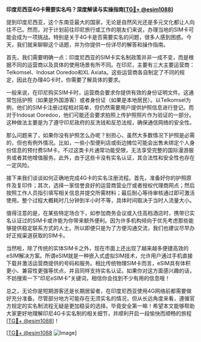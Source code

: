 **印度尼西亚4G卡需要实名吗？深度解读与实操指南[[TG💪+ @esim1088](https://t.me/s/esim1088)]**

提到印度尼西亚，这个东南亚最大的国家，无论是自然风光还是多元文化都让人向往不已。然而，对于计划前往印尼旅行或工作的朋友们来说，办理当地的SIM卡可能会成为一项挑战。特别是关于4G卡是否需要实名的问题，很多人感到困惑。今天，我们就来聊聊这个话题，并为你提供一份详尽的解答和操作指南。

首先，我们需要明确一点：印度尼西亚的SIM卡实名制政策并非一成不变，而是根据不同的运营商以及具体的使用场景有所不同。在印尼，主要有三大主要运营商：Telkomsel、Indosat Ooredoo和XL Axiata。这些运营商各自制定了不同的规定，因此在办理4G卡时，你需要了解具体的要求。

一般来说，在印尼购买SIM卡时，运营商会要求你提供有效的身份证明文件。这通常包括护照（如果是外国游客）或者身份证（如果是本地居民）。以Telkomsel为例，他们的SIM卡注册过程相对简单，但仍然需要用户提供护照信息进行登记。而对于Indosat Ooredoo，他们可能还会要求拍照上传护照照片作为验证的一部分。这种做法主要是为了遵守印尼政府的反洗钱和反恐法规，确保通信网络的安全性。

那么问题来了，如果你没有护照怎么办呢？别担心，虽然大多数情况下护照是必需的，但也有例外情况。比如，一些小型便利店或街边摊位可能会出售未绑定个人身份信息的预付费SIM卡。不过这类卡片通常功能受限，无法享受完整的国际漫游服务或者其他增值服务。此外，由于这些卡没有实名认证，其合法性和安全性也存在一定风险。

接下来我们谈谈如何正确地完成4G卡的实名注册流程。首先，准备好你的护照原件及复印件；其次，选择一家信誉良好的运营商营业厅或者授权代理商网点；然后按照工作人员指引填写相关信息并提交所需材料；最后耐心等待审核通过即可激活使用。整个过程大概耗时几分钟到半小时不等，具体时间取决于当时人流量大小。

值得注意的是，在某些特定场合下，如参加商务会议或入住高档酒店时，携带已实名认证过的SIM卡或许能为你带来额外便利。因为许多机构倾向于优先考虑那些能够提供稳定联系方式的人士。所以即便只是为了方便沟通交流，我们也建议尽早办好正规渠道获取的SIM卡。

当然啦，除了传统的实体SIM卡之外，现在市面上还出现了越来越多便捷高效的eSIM解决方案。所谓eSIM就是一种嵌入式虚拟SIM技术，允许用户通过手机直接下载并激活运营商提供的号码和服务。相比传统物理SIM卡而言，eSIM具有体积更小、兼容性更强等优点，并且同样支持实名认证。如果你对这方面感兴趣的话，不妨搜索一下“印尼eSIM卡”关键词，相信你会找到不少有用的信息哦！

总之，无论你是短期游客还是长期居留者，在印度尼西亚使用4G网络前都需要做好充分准备。尽管部分地方可能存在无须实名的情况，但从长远角度来看，遵循官方规定的实名制流程无疑是更加稳妥的选择。毕竟安全第一嘛！希望本文能够帮助大家更好地理解印尼4G卡实名制的相关细节，并顺利开启一段愉快而顺畅的旅程[[TG💪+ @esim1088](https://t.me/s/esim1088)]！

[[TG💪+ @esim1088](https://t.me/s/esim1088) ![Image](https://i.postimg.cc/4NQfJmqS/Snipaste-2025-05-13-00-14-12.png)]